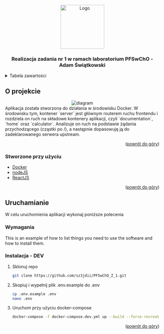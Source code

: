 <div id="top"></div>



<!-- PROJECT LOGO -->
<br />
<div align="center">
  <a href="https://github.com/sz3jdii/PFSwChO_Z_1">
    <img src="/logo.png" alt="Logo" height="143">
  </a>

<h3 align="center">Realizacja zadania nr 1 w ramach laboratorium PFSwChO - Adam Świątkowski</h3>

</div>



<!-- TABLE OF CONTENTS -->
<details>
  <summary>Tabela zawartości</summary>
  <ol>
    <li>
      <a href="#about-the-project">O projekcie</a>
      <ul>
        <li><a href="#built-with">Stworzone przy użyciu</a></li>
      </ul>
    </li>
    <li>
      <a href="#getting-started">Uruchamianie</a>
      <ul>
        <li><a href="#prerequisites">Wymagania</a></li>
        <li><a href="#installation">Instalacja</a></li>
      </ul>
    </li>
  </ol>
</details>



<!-- ABOUT THE PROJECT -->
## O projekcie
<div align="center">
    <img src="diagram.png" alt="diagram">
</div>
Aplikacja została stworzona do działania w środowisku Docker. W środowisku tym, kontener `server` jest głównym routerem ruchu frontendu i rozdziela on ruch na składowe kontenery aplikacji, czyli `documentation`, `home` oraz `calculator`. Analizuje on ruch na podstawie żądania przychodzącego (cząstki po /), a następnie dopasowuję ją do zadeklarowanego serwera upstream.

<p align="right">(<a href="#top">powrót do góry</a>)</p>



### Stworzone przy użyciu

* [Docker](https://www.docker.com/)
* [nodeJS](https://nodejs.org/en/)
* [ReactJS](https://pl.reactjs.org/)

<p align="right">(<a href="#top">powrót do góry</a>)</p>



<!-- GETTING STARTED -->
## Uruchamianie

W celu uruchomienia aplikacji wykonaj poniższe polecenia

### Wymagania

This is an example of how to list things you need to use the software and how to install them.

### Instalacja - DEV

1. Sklonuj repo
   ```sh
   git clone https://github.com/sz3jdii/PFSwChO_Z_1.git
   ```
3. Skopiuj i wypełnij plik .env.example do .env
   ```sh
   cp .env.example .env
   nano .env
   ```
2. Uruchom przy użyciu docker-compose
   ```sh
   docker-compose -f docker-compose.dev.yml up --build --force-recreate
   ```

<p align="right">(<a href="#top">powrót do góry</a>)</p>